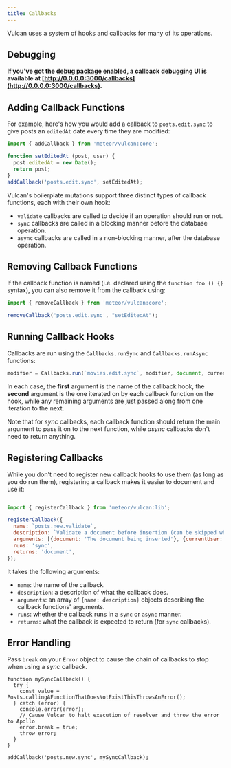 ```yaml
---
title: Callbacks
---
```


Vulcan uses a system of hooks and callbacks for many of its operations.

## Debugging

**If you've got the [debug package](/debug.html) enabled, a callback debugging UI is available at [http://0.0.0.0:3000/callbacks](http://0.0.0.0:3000/callbacks).**

## Adding Callback Functions

For example, here's how you would add a callback to `posts.edit.sync` to give posts an `editedAt` date every time they are modified:

```js
import { addCallback } from 'meteor/vulcan:core';

function setEditedAt (post, user) {
  post.editedAt = new Date();
  return post;
}
addCallback('posts.edit.sync', setEditedAt);
```

Vulcan's boilerplate mutations support three distinct types of callback functions, each with their own hook:

- `validate` callbacks are called to decide if an operation should run or not. 
- `sync` callbacks are called in a blocking manner before the database operation.
- `async` callbacks are called in a non-blocking manner, after the database operation. 

## Removing Callback Functions

If the callback function is named (i.e. declared using the `function foo () {}` syntax), you can also remove it from the callback using:

```js
import { removeCallback } from 'meteor/vulcan:core';

removeCallback('posts.edit.sync', "setEditedAt");
```

## Running Callback Hooks

Callbacks are run using the `Callbacks.runSync` and `Callbacks.runAsync` functions:

```js
modifier = Callbacks.run(`movies.edit.sync`, modifier, document, currentUser)
```

In each case, the **first** argument is the name of the callback hook, the **second** argument is the one iterated on by each callback function on the hook, while any remaining arguments are just passed along from one iteration to the next.

Note that for *sync* callbacks, each callback function should return the main argument to pass it on to the next function, while *async* callbacks don't need to return anything.

## Registering Callbacks

While you don't need to register new callback hooks to use them (as long as you do run them), registering a callback makes it easier to document and use it:

```js

import { registerCallback } from 'meteor/vulcan:lib';

registerCallback({
  name: `posts.new.validate`, 
  description: `Validate a document before insertion (can be skipped when inserting directly on server).`,  
  arguments: [{document: 'The document being inserted'}, {currentUser: 'The current user'}, {validationErrors: 'An object that can be used to accumulate validation errors'}], 
  runs: 'sync', 
  returns: 'document',
});
```

It takes the following arguments: 

- `name`: the name of the callback.
- `description`: a description of what the callback does. 
- `arguments`: an array of `{name: description}` objects describing the callback functions' arguments. 
- `runs`: whether the callback runs in a `sync` or `async` manner. 
- `returns`: what the callback is expected to return (for `sync` callbacks).

## Error Handling

Pass `break` on your `Error` object to cause the chain of callbacks to stop when using a *sync* callback.

```
function mySyncCallback() {
  try {
    const value = Posts.callingAFunctionThatDoesNotExistThisThrowsAnError();
  } catch (error) {
    console.error(error);
    // Cause Vulcan to halt execution of resolver and throw the error to Apollo
    error.break = true;
    throw error;
  }
}

addCallback('posts.new.sync', mySyncCallback);
```
